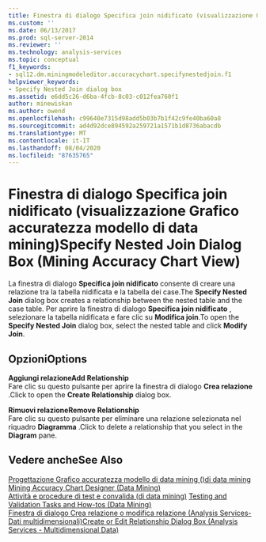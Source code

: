 ```yaml
---
title: Finestra di dialogo Specifica join nidificato (visualizzazione Grafico accuratezza modello di data mining) | Microsoft Docs
ms.custom: ''
ms.date: 06/13/2017
ms.prod: sql-server-2014
ms.reviewer: ''
ms.technology: analysis-services
ms.topic: conceptual
f1_keywords:
- sql12.dm.miningmodeleditor.accuracychart.specifynestedjoin.f1
helpviewer_keywords:
- Specify Nested Join dialog box
ms.assetid: e6dd5c26-d6ba-4fcb-8c03-c012fea760f1
author: minewiskan
ms.author: owend
ms.openlocfilehash: c99640e7315d98add5b03b7b1f42c9fe40ba60a8
ms.sourcegitcommit: ad4d92dce894592a259721a1571b1d8736abacdb
ms.translationtype: MT
ms.contentlocale: it-IT
ms.lasthandoff: 08/04/2020
ms.locfileid: "87635765"
---
```

# <a name="specify-nested-join-dialog-box-mining-accuracy-chart-view"></a><span data-ttu-id="a1afd-102">Finestra di dialogo Specifica join nidificato (visualizzazione Grafico accuratezza modello di data mining)</span><span class="sxs-lookup"><span data-stu-id="a1afd-102">Specify Nested Join Dialog Box (Mining Accuracy Chart View)</span></span>
  <span data-ttu-id="a1afd-103">La finestra di dialogo **Specifica join nidificato** consente di creare una relazione tra la tabella nidificata e la tabella dei case.</span><span class="sxs-lookup"><span data-stu-id="a1afd-103">The **Specify Nested Join** dialog box creates a relationship between the nested table and the case table.</span></span> <span data-ttu-id="a1afd-104">Per aprire la finestra di dialogo **Specifica join nidificato** , selezionare la tabella nidificata e fare clic su **Modifica join**.</span><span class="sxs-lookup"><span data-stu-id="a1afd-104">To open the **Specify Nested Join** dialog box, select the nested table and click **Modify Join**.</span></span>  
  
## <a name="options"></a><span data-ttu-id="a1afd-105">Opzioni</span><span class="sxs-lookup"><span data-stu-id="a1afd-105">Options</span></span>  
 <span data-ttu-id="a1afd-106">**Aggiungi relazione**</span><span class="sxs-lookup"><span data-stu-id="a1afd-106">**Add Relationship**</span></span>  
 <span data-ttu-id="a1afd-107">Fare clic su questo pulsante per aprire la finestra di dialogo **Crea relazione** .</span><span class="sxs-lookup"><span data-stu-id="a1afd-107">Click to open the **Create Relationship** dialog box.</span></span>  
  
 <span data-ttu-id="a1afd-108">**Rimuovi relazione**</span><span class="sxs-lookup"><span data-stu-id="a1afd-108">**Remove Relationship**</span></span>  
 <span data-ttu-id="a1afd-109">Fare clic su questo pulsante per eliminare una relazione selezionata nel riquadro **Diagramma** .</span><span class="sxs-lookup"><span data-stu-id="a1afd-109">Click to delete a relationship that you select in the **Diagram** pane.</span></span>  
  
## <a name="see-also"></a><span data-ttu-id="a1afd-110">Vedere anche</span><span class="sxs-lookup"><span data-stu-id="a1afd-110">See Also</span></span>  
 <span data-ttu-id="a1afd-111">[Progettazione Grafico accuratezza modello di data mining &#40;&#41;di data mining](mining-accuracy-chart-designer-data-mining.md) </span><span class="sxs-lookup"><span data-stu-id="a1afd-111">[Mining Accuracy Chart Designer &#40;Data Mining&#41;](mining-accuracy-chart-designer-data-mining.md) </span></span>  
 <span data-ttu-id="a1afd-112">[Attività e procedure di test e convalida &#40;di data mining&#41;](data-mining/testing-and-validation-tasks-and-how-tos-data-mining.md) </span><span class="sxs-lookup"><span data-stu-id="a1afd-112">[Testing and Validation Tasks and How-tos &#40;Data Mining&#41;](data-mining/testing-and-validation-tasks-and-how-tos-data-mining.md) </span></span>  
 [<span data-ttu-id="a1afd-113">Finestra di dialogo Crea relazione o modifica relazione &#40;Analysis Services-Dati multidimensionali&#41;</span><span class="sxs-lookup"><span data-stu-id="a1afd-113">Create or Edit Relationship Dialog Box &#40;Analysis Services - Multidimensional Data&#41;</span></span>](create-or-edit-relationship-dialog-box-analysis-services-multidimensional-data.md)  
  
  
